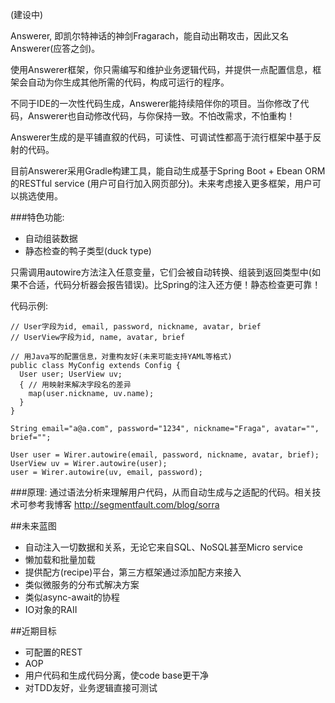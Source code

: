 (建设中)

Answerer, 即凯尔特神话的神剑Fragarach，能自动出鞘攻击，因此又名Answerer(应答之剑)。

使用Answerer框架，你只需编写和维护业务逻辑代码，并提供一点配置信息，框架会自动为你生成其他所需的代码，构成可运行的程序。

不同于IDE的一次性代码生成，Answerer能持续陪伴你的项目。当你修改了代码，Answerer也自动修改代码，与你保持一致。不怕改需求，不怕重构！

Answerer生成的是平铺直叙的代码，可读性、可调试性都高于流行框架中基于反射的代码。

目前Answerer采用Gradle构建工具，能自动生成基于Spring Boot + Ebean ORM的RESTful service (用户可自行加入网页部分)。未来考虑接入更多框架，用户可以挑选使用。

<!--###如何运行:
已有1个Demo项目，在example目录下运行./gradlew run (请确保8080端口可用)，会构建并启动web服务。-->

###特色功能:
- 自动组装数据
- 静态检查的鸭子类型(duck type)

只需调用autowire方法注入任意变量，它们会被自动转换、组装到返回类型中(如果不合适，代码分析器会报告错误)。比Spring的注入还方便！静态检查更可靠！

代码示例:

```
// User字段为id, email, password, nickname, avatar, brief
// UserView字段为id, name, avatar, brief

// 用Java写的配置信息，对重构友好(未来可能支持YAML等格式)
public class MyConfig extends Config {
  User user; UserView uv;
  { // 用映射来解决字段名的差异
    map(user.nickname, uv.name);
  }
}

String email="a@a.com", password="1234", nickname="Fraga", avatar="", brief="";

User user = Wirer.autowire(email, password, nickname, avatar, brief);
UserView uv = Wirer.autowire(user);
user = Wirer.autowire(uv, email, password);
```

###原理:
通过语法分析来理解用户代码，从而自动生成与之适配的代码。相关技术可参考我博客 http://segmentfault.com/blog/sorra

##未来蓝图

- 自动注入一切数据和关系，无论它来自SQL、NoSQL甚至Micro service
- 懒加载和批量加载
- 提供配方(recipe)平台，第三方框架通过添加配方来接入
- 类似微服务的分布式解决方案
- 类似async-await的协程
- IO对象的RAII

##近期目标
- 可配置的REST
- AOP
- 用户代码和生成代码分离，使code base更干净
- 对TDD友好，业务逻辑直接可测试